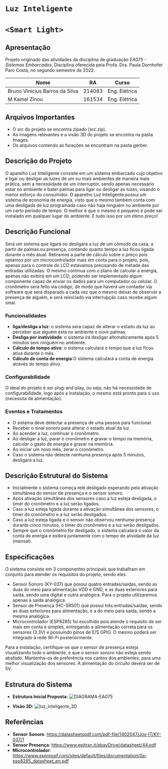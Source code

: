 # `Luz Inteligente`
# `<Smart Light>` 

## Apresentação

Projeto originado das atividades da disciplina de graduação *EA075 - Sistemas Embarcados*, 
Disciplina oferecida pela Profa. Dra. Paula Dornhofer Paro Costa, no segundo semestre de 2022.

|Nome | RA | Curso |
|--|--|--|
| Bruno Vinicius Barros da Silva | 214083 | Eng. Elétrica |
| M Kamel Zinou  | 161534 | Eng. Elétrica |

## Arquivos Importantes

- O src do projeto se encontra zipado (src.zip).
- As imagens relevantes e a visão 3D do projeto se encontra na pasta Images.
- Os arquivos contendo as furações se encontram na pasta gerber.

## Descrição do Projeto

O aparelho Luz Inteligente consiste em um sistema embarcado cujo objetivo é ligar ou desligar as luzes de um ou mais ambientes de maneira mais prática, sem a necessidade de um interruptor, sendo apenas necessário estar no ambiente e bater palmas para ligar ou desligar as luzes, visando o menor esforço do consumidor. 
O aparelho Luz Inteligente possui um sistema de economia de energia, visto que o mesmo também conta com uma desligada de luz programada caso não haja ninguém no ambiente por um certo período de tempo.
O melhor é que o mesmo é pequeno e pode ser instalado em qualquer lugar do ambiente. E tudo isso por um ótimo preço!

## Descrição Funcional

Será um sistema que ligará ou desligará a luz de um cômodo da casa, a partir de palmas ou presença, contando quanto tempo a luz ficou ligada durante o mês atual.
Retiramos a parte de cálculo sobre o preço pois optamos por um microcontrolador mais em conta para o projeto, pois, apenas para o controle do LCD estavamos precisando de metade das entradas utilizadas. O mesmo continua com o plano de calcular a energia, apenas não exibirá em um LCD, podendo ser implementado algum componente capaz de enviar os dados para um computador ou celular.
O cronômetro será feito via código, de modo que haverá um contador via software que será disparado a cada vez que o mesmo deixar de observar a presença de alguém, e será reiniciado via interrupção caso recebe algum sinal.

### Funcionalidades

- **liga/desliga a luz**: o sistema sera capaz de alterar o estado da luz ao perceber que alguém está no ambiente e ouvir palmas.
- **Desliga por inatividade**: o sistema irá desligar altomaticamente após 5 minutos sem ninguém no ambiente.
- **Cálculo de tempo ativo**: o sistema calculará o tempo que a luz ficou ativa durante o mês.
- **Cálculo de conta de energia**:O sistema calculará a conta de energia através do tempo ativo.

### Configurabilidade

O ideal do projeto é ser plug-and-play, ou seja, não há necessidade de configurabilidade, logo após a instalação, o mesmo está pronto para o uso (necessita de alimentação).

### Eventos e Tratamentos

- O sistema deve detectar a presença de uma pessoa para funcionar.
- Receber o sinal sonoro para alterar o estado atual da luz.
- Ao acender a luz, continuar o cronômetro.
- Ao desligar a luz, parar o cronômetro e gravar o tempo na memória, calcular o gasto de energia e gravar na memória.
- Ao iniciar um novo mês, zerar o cronômetro.
- Caso o sistema não detecte nenhuma presença após 5 minutos, desligará a luz.

## Descrição Estrutural do Sistema

- Inicialmente o sistema começa relé desligado esperando pela ativação simultânea do sensor de presença e o sensor sonoro.
- Após ativação simultânea dos sensores caso a luz esteja desligada, o timer do cronômetro e a luz serão ligados.
- Caso a luz esteja ligada durante a ativação simultânea dos sensores, o timer do cronômetro e a luz serão desligados. 
- Caso a luz esteja ligada e o sensor não observou nenhuma presença durante cinco minutos, o timer do cronômetro e a luz serão desligados.
- Sempre que o cronômetro for desligado, o sistema calcalará o valor da conta de energia e exibirá juntamente com o tempo de atividade da luz (mensal).

## Especificações

O sistema consiste em 3 componentes principais que trabalham em conjunto para atender os requisitos do projeto, sendo eles:

- Sensor Sonoro (KY-037) que possui quatro entradas/saídas, sendo as duas do meio para alimentação VDD e GND, e as duas exteriores para saída, sendo uma digital e outra analógica. Para o projeto utilizaremos apenas a saída analógica.
- Sensor de Presença (HC-SR501) que possui três entradas/saídas, sendo as duas exteriores para alimentação, e a do meio para saída, sendo a mesma analógica.
- Microcontrolador (ESP8285) foi escolhido pois atende o requisito de ser mais em conta e simples, entregando a alimentação correta para os sensores (3.3V) e possuindo pinos de E/S GPIO. O mesmo poderá ser integrado à rede Wi-Fi posteriormente.

Para a instalação, certifique-se que o sensor de presença esteja visualizando todo o ambiente, e que o sensor sonoro não esteja sendo abafado.
Mantenha-os de preferência nos cantos dos ambientes, para uma melhor visualização dos sensores.
A alimentação do circuito deverá ser de 5V.

## Estrutura do Sistema

- **Estrutura Inicial Proposta:**
![DIAGRAMA-EA075](https://user-images.githubusercontent.com/112783871/199125714-ed989c85-57b7-41f3-ab7e-61b6ba271a6a.png)

- **Visão 3D:**
![luz_inteligente_3D](https://user-images.githubusercontent.com/73912017/204940767-647e4c15-a11e-4e04-b0d9-0c7c618618fe.png)

## Referências

- **Sensor Sonoro**: https://datasheetspdf.com/pdf-file/1402047/Joy-IT/KY-037/1
- **Sensor Presença**: https://www.epitran.it/ebayDrive/datasheet/44.pdf
- **Microcontrolador**: https://www.espressif.com/sites/default/files/documentation/0a-esp8285_datasheet_en.pdf
 

